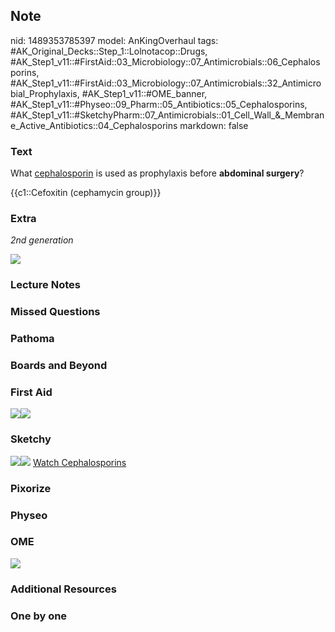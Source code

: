 ## Note
nid: 1489353785397
model: AnKingOverhaul
tags: #AK_Original_Decks::Step_1::Lolnotacop::Drugs, #AK_Step1_v11::#FirstAid::03_Microbiology::07_Antimicrobials::06_Cephalosporins, #AK_Step1_v11::#FirstAid::03_Microbiology::07_Antimicrobials::32_Antimicrobial_Prophylaxis, #AK_Step1_v11::#OME_banner, #AK_Step1_v11::#Physeo::09_Pharm::05_Antibiotics::05_Cephalosporins, #AK_Step1_v11::#SketchyPharm::07_Antimicrobials::01_Cell_Wall_&_Membrane_Active_Antibiotics::04_Cephalosporins
markdown: false

### Text
What <u>cephalosporin</u> is used as prophylaxis before
<b>abdominal surgery</b>?
<div>
  {{c1::Cefoxitin (cephamycin group)}}
</div>

### Extra
<i>2nd generation</i>
<div>
  <i><img src="paste-4891967750399.jpg" draggable="false"></i>
</div>

### Lecture Notes


### Missed Questions


### Pathoma


### Boards and Beyond


### First Aid
<img src="paste-58145267253251.jpg"><img src=
"paste-62023622721539.jpg">

### Sketchy
<img src=
"paste-b57e023b41b6dd12168fa3db7f23aa9eeb967345.png"><img src=
"paste-2d3ccca540a430dde66e96229c06b5967ace052b.png"> <a href=
"https://dashboard.sketchy.com/study/medical/courses/medical-pharmacology/units/medical-pharmacology-antimicrobials/videos/medical-pharmacology-antimicrobials-cell-wall-and-membrane-active-antibiotics-cephalosporins?utm_source=anki&utm_medium=partnership&utm_campaign=february_update&utm_content=medical">
Watch Cephalosporins</a>

### Pixorize


### Physeo


### OME
<div class="ome-widget">
  <a href="https://onlinemeded.org?ref=anki"><img src=
  "_OME_AnkiFlashcards_General_7.png"></a>
</div>

### Additional Resources


### One by one

